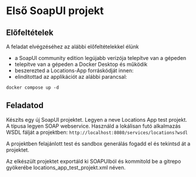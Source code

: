 # Első SoapUI projekt

## Előfeltételek
A feladat elvégzéséhez az alábbi előfeltételekkel élünk
* a SoapUI community edition legújabb verizója telepítve van a gépeden
* telepítve van a gépeden a Docker Desktop és működik
* beszerezted a Locations-App forráskódját innen:
* elindítottad az applikációt az alábbi parancsal:
```
docker compose up -d
```

## Feladatod
Készíts egy új SoapUI projektet. Legyen a neve Locations App test projekt. A típusa legyen SOAP webservice. Használd a lokálisan futó alkalmazás WSDL fálját a projektben: 
`http://localhost:8080/services/locations?wsdl`

A projektben felajánlott test és sandbox generálás fogadd el és tekintsd át a projektet.

Az elkészült projektet exportáld ki SOAPUIból és kommitold be a gitrepo gyökerébe locations_app_test_projekt.xml néven.